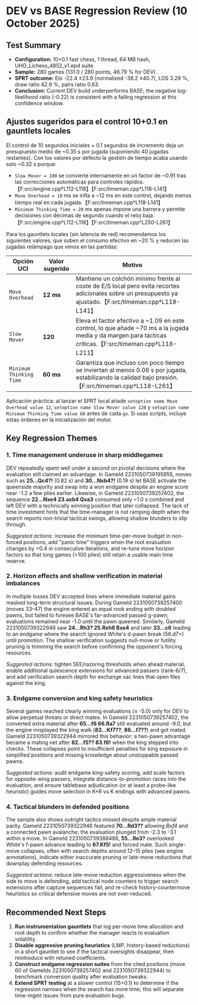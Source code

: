 # DEV vs BASE Regression Review (10 October 2025)

## Test Summary
- **Configuration:** 10+0.1 fast chess, 1 thread, 64 MB hash, UHO_Lichess_4852_v1.epd suite.
- **Sample:** 280 games (131.0 / 280 points, 46.79 % for DEV).
- **SPRT outcome:** Elo -22.4 ±23.9 (normalized -38.2 ±40.7), LOS 3.29 %, draw ratio 42.9 %, pairs ratio 0.63.
- **Conclusion:** Current DEV build underperforms BASE; the negative log-likelihood ratio (-0.22) is consistent with a failing regression at this confidence window.

## Ajustes sugeridos para el control 10+0.1 en gauntlets locales

El control de 10 segundos iniciales + 0.1 segundos de incremento deja un presupuesto medio de ~0.35 s por jugada (suponiendo 40 jugadas restantes). Con los valores por defecto la gestión de tiempo acaba usando solo ~0.32 s porque:

* `Slow Mover = 100` se convierte internamente en un factor de ~0.91 tras las correcciones automáticas para controles rápidos.【F:src/engine.cpp†L112-L118】【F:src/timeman.cpp†L118-L141】
* `Move Overhead = 10` ms se infla a ~12 ms en este control, dejando menos tiempo real en cada jugada.【F:src/timeman.cpp†L118-L141】
* `Minimum Thinking Time = 20` ms apenas impone una barrera y permite decisiones con décimas de segundo cuando el reloj baja.【F:src/engine.cpp†L112-L118】【F:src/timeman.cpp†L250-L261】

Para los gauntlets locales (sin latencia de red) recomendamos los siguientes valores, que suben el consumo efectivo en ~20 % y reducen las jugadas relámpago que vimos en las partidas:

| Opción UCI                  | Valor sugerido | Motivo |
|-----------------------------|----------------|--------|
| `Move Overhead`             | **12 ms**      | Mantiene un colchón mínimo frente al coste de E/S local pero evita recortes adicionales sobre un presupuesto ya ajustado.【F:src/timeman.cpp†L118-L141】 |
| `Slow Mover`                | **120**        | Eleva el factor efectivo a ~1.09 en este control, lo que añade ~70 ms a la jugada media y da margen para tácticas críticas.【F:src/timeman.cpp†L118-L211】 |
| `Minimum Thinking Time`     | **60 ms**      | Garantiza que incluso con poco tiempo se inviertan al menos 0.06 s por jugada, estabilizando la calidad bajo presión.【F:src/timeman.cpp†L118-L261】 |

Aplicación práctica: al lanzar el SPRT local añade `setoption name Move Overhead value 12`, `setoption name Slow Mover value 120` y `setoption name Minimum Thinking Time value 60` antes de cada `go`. Si usas scripts, incluye estas órdenes en la inicialización del motor.

## Key Regression Themes

### 1. Time management underuse in sharp middlegames
DEV repeatedly spent well under a second on pivotal decisions where the evaluation still claimed an advantage. In GameId 2231050739195955, moves such as **25...Qc4?!** (0.82 s) and **30...Nxb4?!** (0.19 s) let BASE activate the queenside majority and swap into a won endgame despite an engine score near -1.2 a few plies earlier. Likewise, in GameId 2231050739257402, the sequence **22...Nxe4 23.axb4 Qxa3** consumed only ~1.0 s combined and left DEV with a technically winning position that later collapsed. The lack of time investment hints that the time-manager is not ramping depth when the search reports non-trivial tactical swings, allowing shallow blunders to slip through.

*Suggested actions:* increase the minimum time-per-move budget in non-forced positions, add "panic time" triggers when the root evaluation changes by >0.4 in consecutive iterations, and re-tune move horizon factors so that long games (>100 plies) still retain a usable main time reserve.

### 2. Horizon effects and shallow verification in material imbalances
In multiple losses DEV accepted lines where immediate material gains masked long-term structural issues. During GameId 2231050739257400 (moves 33–47) the engine entered an equal rook ending with doubled pawns, but failed to foresee BASE's far-advanced passed g-pawn; evaluations remained near -1.0 until the pawn queened. Similarly, GameId 2231050739322948 saw **24...Rh3? 25.Rxh6 Bxe4** and later **33...c6** leading to an endgame where the search ignored White's d-pawn break (56.d7+) until promotion. The shallow verification suggests null-move or futility pruning is trimming the search before confirming the opponent's forcing resources.

*Suggested actions:* tighten SEE/razoring thresholds when ahead material, enable additional quiescence extensions for advanced passers (rank-6/7), and add verification search depth for exchange sac lines that open files against the king.

### 3. Endgame conversion and king safety heuristics
Several games reached clearly winning evaluations (≤ -5.0) only for DEV to allow perpetual threats or direct mates. In GameId 2231050739257402, the converted extra material after **65...f6 66.Ra7** still evaluated around -9.0, but the engine misplayed the king walk (**83...Kf7??**, **86...f7??**) and got mated. GameId 2231050739322944 mirrored this behavior: a two-pawn advantage became a mating net after **82...f5?? 83.f6!** when the king stepped into checks. These collapses point to insufficient penalties for king exposure in simplified positions and missing knowledge about unstoppable passed pawns.

*Suggested actions:* audit endgame king-safety scoring, add scale factors for opposite-wing passers, integrate distance-to-promotion races into the evaluation, and ensure tablebase adjudication (or at least a probe-like heuristic) guides move selection in K+R vs K endings with advanced pawns.

### 4. Tactical blunders in defended positions
The sample also shows outright tactics missed despite ample material parity. GameId 2231050739322946 featured **70...Rd3??** allowing *Bxf4* and a connected pawn avalanche; the evaluation plunged from -2.3 to -3.1 within a move. In GameId 2231050739388488, **55...Re3?** overlooked White's f-pawn advance leading to **67.Kf5!** and forced mate. Such single-move collapses, often with search depths around 12–15 plies (see engine annotations), indicate either inaccurate pruning or late-move reductions that downplay defending resources.

*Suggested actions:* reduce late-move reduction aggressiveness when the side to move is defending, add tactical node counters to trigger search extensions after capture sequences fail, and re-check history-countermove heuristics so critical defensive moves are not over-reduced.

## Recommended Next Steps
1. **Run instrumentation gauntlets** that log per-move time allocation and root depth to confirm whether the manager reacts to evaluation volatility.
2. **Disable aggressive pruning heuristics** (LMP, history-based reductions) in a short gauntlet to see if the tactical oversights disappear, then reintroduce with retuned coefficients.
3. **Construct endgame regression suites** from the cited positions (move 60 of GameIds 2231050739257402 and 2231050739322944) to benchmark conversion quality after evaluation tweaks.
4. **Extend SPRT testing** at a slower control (15+0.1) to determine if the regression narrows when the search has more time; this will separate time-mgmt issues from pure evaluation bugs.

